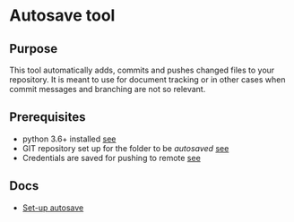 # Autosave tool

## Purpose

This tool automatically adds, commits and pushes changed files to your repository. It is meant to use for document tracking or in other cases when commit messages and branching are not so relevant.

## Prerequisites

- python 3.6+ installed [see](https://www.python.org/downloads/)
- GIT repository set up for the folder to be *autosaved* [see](https://help.github.com/en/github/getting-started-with-github/create-a-repo)
- Credentials are saved for pushing to remote [see](http://web.mit.edu/git/www/git-credential-store.html)

## Docs

* [Set-up autosave](./docs/setup.md)

